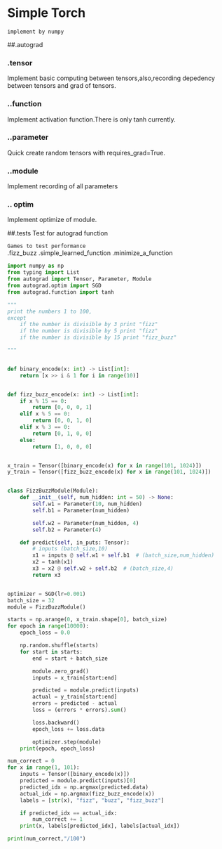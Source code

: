 # Simple Torch
`implement by numpy`


##.autograd
###  .tensor
  Implement basic computing between tensors,also,recording depedency between tensors and grad of tensors.
### ..function
  Implement activation function.There is only tanh currently.
### ..parameter
  Quick create random tensors with requires_grad=True.
### ..module
  Implement recording of all parameters
### .. optim
  Implement optimize of module.

##.tests
  Test for autograd function
<br>

`Games to test performance`  
.fizz_buzz
.simple_learned_function
.minimize_a_function

```python
import numpy as np
from typing import List
from autograd import Tensor, Parameter, Module
from autograd.optim import SGD
from autograd.function import tanh

"""
print the numbers 1 to 100,
except  
    if the number is divisible by 3 print "fizz"
    if the number is divisible by 5 print "fizz"
    if the number is divisible by 15 print "fizz_buzz"

"""


def binary_encode(x: int) -> List[int]:
    return [x >> i & 1 for i in range(10)]


def fizz_buzz_encode(x: int) -> List[int]:
    if x % 15 == 0:
        return [0, 0, 0, 1]
    elif x % 5 == 0:
        return [0, 0, 1, 0]
    elif x % 3 == 0:
        return [0, 1, 0, 0]
    else:
        return [1, 0, 0, 0]


x_train = Tensor([binary_encode(x) for x in range(101, 1024)])
y_train = Tensor([fizz_buzz_encode(x) for x in range(101, 1024)])


class FizzBuzzModule(Module):
    def __init__(self, num_hidden: int = 50) -> None:
        self.w1 = Parameter(10, num_hidden)
        self.b1 = Parameter(num_hidden)

        self.w2 = Parameter(num_hidden, 4)
        self.b2 = Parameter(4)

    def predict(self, in_puts: Tensor):
        # inputs (batch_size,10)
        x1 = inputs @ self.w1 + self.b1  # (batch_size,num_hidden)
        x2 = tanh(x1)
        x3 = x2 @ self.w2 + self.b2  # (batch_size,4)
        return x3


optimizer = SGD(lr=0.001)
batch_size = 32
module = FizzBuzzModule()

starts = np.arange(0, x_train.shape[0], batch_size)
for epoch in range(10000):
    epoch_loss = 0.0

    np.random.shuffle(starts)
    for start in starts:
        end = start + batch_size

        module.zero_grad()
        inputs = x_train[start:end]

        predicted = module.predict(inputs)
        actual = y_train[start:end]
        errors = predicted - actual
        loss = (errors * errors).sum()

        loss.backward()
        epoch_loss += loss.data

        optimizer.step(module)
    print(epoch, epoch_loss)

num_correct = 0
for x in range(1, 101):
    inputs = Tensor([binary_encode(x)])
    predicted = module.predict(inputs)[0]
    predicted_idx = np.argmax(predicted.data)
    actual_idx = np.argmax(fizz_buzz_encode(x))
    labels = [str(x), "fizz", "buzz", "fizz_buzz"]

    if predicted_idx == actual_idx:
        num_correct += 1
    print(x, labels[predicted_idx], labels[actual_idx])

print(num_correct,"/100")
```